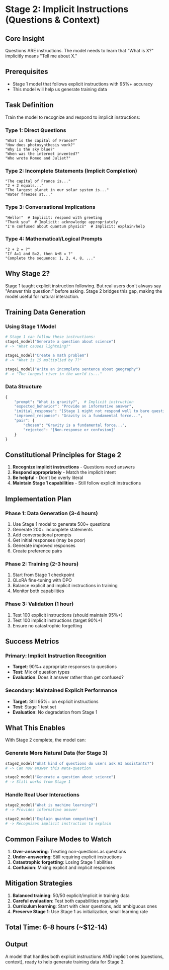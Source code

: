# Stage 2: Implicit Instructions (Questions & Context)

## Core Insight
Questions ARE instructions. The model needs to learn that "What is X?" implicitly means "Tell me about X."

## Prerequisites
- Stage 1 model that follows explicit instructions with 95%+ accuracy
- This model will help us generate training data

## Task Definition
Train the model to recognize and respond to implicit instructions:

### Type 1: Direct Questions
```
"What is the capital of France?"
"How does photosynthesis work?"
"Why is the sky blue?"
"When was the internet invented?"
"Who wrote Romeo and Juliet?"
```

### Type 2: Incomplete Statements (Implicit Completion)
```
"The capital of France is..."
"2 + 2 equals..."
"The largest planet in our solar system is..."
"Water freezes at..."
```

### Type 3: Conversational Implications
```
"Hello!"  # Implicit: respond with greeting
"Thank you"  # Implicit: acknowledge appropriately
"I'm confused about quantum physics"  # Implicit: explain/help
```

### Type 4: Mathematical/Logical Prompts
```
"2 + 2 = ?"
"If A=1 and B=2, then A+B = ?"
"Complete the sequence: 1, 2, 4, 8, ..."
```

## Why Stage 2?

Stage 1 taught explicit instruction following. But real users don't always say "Answer this question:" before asking. Stage 2 bridges this gap, making the model useful for natural interaction.

## Training Data Generation

### Using Stage 1 Model
```python
# Stage 1 can follow these instructions:
stage1_model("Generate a question about science")
# -> "What causes lightning?"

stage1_model("Create a math problem")
# -> "What is 15 multiplied by 7?"

stage1_model("Write an incomplete sentence about geography")
# -> "The longest river in the world is..."
```

### Data Structure
```python
{
    "prompt": "What is gravity?",  # Implicit instruction
    "expected_behavior": "Provide an informative answer",
    "initial_response": "[Stage 1 might not respond well to bare question]",
    "improved_response": "Gravity is a fundamental force...",
    "pair": {
        "chosen": "Gravity is a fundamental force...",
        "rejected": "[Non-response or confusion]"
    }
}
```

## Constitutional Principles for Stage 2
1. **Recognize implicit instructions** - Questions need answers
2. **Respond appropriately** - Match the implicit intent
3. **Be helpful** - Don't be overly literal
4. **Maintain Stage 1 capabilities** - Still follow explicit instructions

## Implementation Plan

### Phase 1: Data Generation (3-4 hours)
1. Use Stage 1 model to generate 500+ questions
2. Generate 200+ incomplete statements
3. Add conversational prompts
4. Get initial responses (may be poor)
5. Generate improved responses
6. Create preference pairs

### Phase 2: Training (2-3 hours)
1. Start from Stage 1 checkpoint
2. QLoRA fine-tuning with DPO
3. Balance explicit and implicit instructions in training
4. Monitor both capabilities

### Phase 3: Validation (1 hour)
1. Test 100 explicit instructions (should maintain 95%+)
2. Test 100 implicit instructions (target 90%+)
3. Ensure no catastrophic forgetting

## Success Metrics

### Primary: Implicit Instruction Recognition
- **Target**: 90%+ appropriate responses to questions
- **Test**: Mix of question types
- **Evaluation**: Does it answer rather than get confused?

### Secondary: Maintained Explicit Performance
- **Target**: Still 95%+ on explicit instructions
- **Test**: Stage 1 test set
- **Evaluation**: No degradation from Stage 1

## What This Enables

With Stage 2 complete, the model can:

### Generate More Natural Data (for Stage 3)
```python
stage2_model("What kind of questions do users ask AI assistants?")
# -> Can now answer this meta-question

stage2_model("Generate a question about science")
# -> Still works from Stage 1
```

### Handle Real User Interactions
```python
stage2_model("What is machine learning?")
# -> Provides informative answer

stage2_model("Explain quantum computing")
# -> Recognizes implicit instruction to explain
```

## Common Failure Modes to Watch

1. **Over-answering**: Treating non-questions as questions
2. **Under-answering**: Still requiring explicit instructions
3. **Catastrophic forgetting**: Losing Stage 1 abilities
4. **Confusion**: Mixing explicit and implicit responses

## Mitigation Strategies

1. **Balanced training**: 50/50 explicit/implicit in training data
2. **Careful evaluation**: Test both capabilities regularly
3. **Curriculum learning**: Start with clear questions, add ambiguous ones
4. **Preserve Stage 1**: Use Stage 1 as initialization, small learning rate

## Total Time: 6-8 hours (~$12-14)

## Output
A model that handles both explicit instructions AND implicit ones (questions, context), ready to help generate training data for Stage 3.
